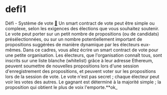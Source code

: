 # defi1

Défi - Système de vote [🚀](https://ecole.alyra.fr/mod/assign/view.php?id=727)  Un smart contract de vote peut être simple ou complexe, selon les exigences des élections que vous souhaitez soutenir. Le vote peut porter sur un petit nombre de propositions (ou de candidats) présélectionnées, ou sur un nombre potentiellement important de propositions suggérées de manière dynamique par les électeurs eux-mêmes.  Dans ce cadres, vous allez écrire un smart contract de vote pour une petite organisation. Les électeurs, que l'organisation connaît tous, sont inscrits sur une liste blanche (whitelist) grâce à leur adresse Ethereum, peuvent soumettre de nouvelles propositions lors d'une session d'enregistrement des propositions, et peuvent voter sur les propositions lors de la session de vote.  Le vote n'est pas secret ; chaque électeur peut voir les votes des autres.  Le gagnant est déterminé à la majorité simple ; la proposition qui obtient le plus de voix l'emporte.**ok_
